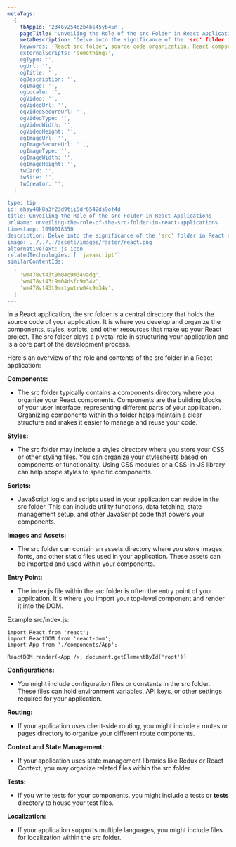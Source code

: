 ```yaml
---
metaTags:
  {
    fbAppId: '2346v25462b4bs45yb45n',
    pageTitle: 'Unveiling the Role of the src Folder in React Applications',
    metaDescription: 'Delve into the significance of the 'src' folder in React applications. Explore how this central directory houses your source code, components, styles, scripts, and assets. Learn how structuring your application within the 'src' folder promotes organization, modularity, and efficient development in your React projects.',
    keywords: 'React src folder, source code organization, React components, styles, scripts, assets, application structure, web development, modular code, efficient development.',
    externalScripts: 'something?',
    ogType: '',
    ogUrl: '',
    ogTitle: '',
    ogDescription: '',
    ogImage: '',
    ogLocale: '',
    ogVideo: '',
    ogVideoUrl: '',
    ogVideoSecureUrl: '',
    ogVideoType: '',
    ogVideoWidth: '',
    ogVideoHeight: '',
    ogImageUrl: '',
    ogImageSecureUrl: '',,
    ogImageType: '',
    ogImageWidth: '',
    ogImageHeight: '',
    twCard: '',
    twSite: '',
    twCreator: '',
  }

type: tip
id: ahsy48k8a3f23d9tii5dr6542ds9of4d
title: Unveiling the Role of the src Folder in React Applications
urlName: unveiling-the-role-of-the-src-folder-in-react-applications
timestamp: 1690018350
description: Delve into the significance of the 'src' folder in React applications. Explore how this central directory houses your source code, components, styles, scripts, and assets. Learn how structuring your application within the 'src' folder promotes organization, modularity, and efficient development in your React projects.
image: ../../../assets/images/raster/react.png
alternativeText: js icon
relatedTechnologies: [ 'javascript']
similarContentIds:
  [
    'wm478vt43t9m04c9m34vadg',
    'wm478vt43t9m04dsfc9m34v',
    'wm478vt43t9mrtywtrw04c9m34v',
  ]
---
```


In a React application, the src folder is a central directory that holds the source code of your application. It is where you develop and organize the components, styles, scripts, and other resources that make up your React project. The src folder plays a pivotal role in structuring your application and is a core part of the development process.

Here's an overview of the role and contents of the src folder in a React application:

<b>Components: </b>

- The src folder typically contains a components directory where you organize your React components. Components are the building blocks of your user interface, representing different parts of your application. Organizing components within this folder helps maintain a clear structure and makes it easier to manage and reuse your code.

<b>Styles:</b>

- The src folder may include a styles directory where you store your CSS or other styling files. You can organize your stylesheets based on components or functionality. Using CSS modules or a CSS-in-JS library can help scope styles to specific components.

<b>Scripts: </b>

- JavaScript logic and scripts used in your application can reside in the src folder. This can include utility functions, data fetching, state management setup, and other JavaScript code that powers your components.

<b>Images and Assets:</b>

- The src folder can contain an assets directory where you store images, fonts, and other static files used in your application. These assets can be imported and used within your components.

<b>Entry Point:</b>

- The index.js file within the src folder is often the entry point of your application. It's where you import your top-level component and render it into the DOM.

Example src/index.js:

```JSX
import React from 'react';
import ReactDOM from 'react-dom';
import App from './components/App';

ReactDOM.render(<App />, document.getElementById('root'))
```

<b>Configurations:</b>

- You might include configuration files or constants in the src folder. These files can hold environment variables, API keys, or other settings required for your application.

<b>Routing: </b>

- If your application uses client-side routing, you might include a routes or pages directory to organize your different route components.

<b>Context and State Management:</b>

- If your application uses state management libraries like Redux or React Context, you may organize related files within the src folder.

<b>Tests: </b>

- If you write tests for your components, you might include a tests or **tests** directory to house your test files.

<b>Localization: </b>

- If your application supports multiple languages, you might include files for localization within the src folder.
